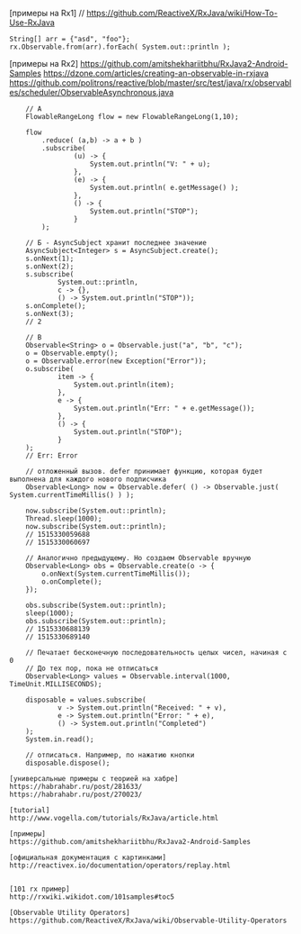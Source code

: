 
 [примеры на Rx1]
 // https://github.com/ReactiveX/RxJava/wiki/How-To-Use-RxJava

	String[] arr = {"asd", "foo"};
    rx.Observable.from(arr).forEach( System.out::println );


   [примеры на Rx2]
   https://github.com/amitshekhariitbhu/RxJava2-Android-Samples
   https://dzone.com/articles/creating-an-observable-in-rxjava
   https://github.com/politrons/reactive/blob/master/src/test/java/rx/observables/scheduler/ObservableAsynchronous.java

		// А
		FlowableRangeLong flow = new FlowableRangeLong(1,10);

        flow
            .reduce( (a,b) -> a + b )
            .subscribe(
                    (u) -> {
                        System.out.println("V: " + u);
                    },
                    (e) -> {
                        System.out.println( e.getMessage() );
                    },
                    () -> {
                        System.out.println("STOP");
                    }
            );

		// Б - AsyncSubject хранит последнее значение
		AsyncSubject<Integer> s = AsyncSubject.create();
        s.onNext(1);
        s.onNext(2);
        s.subscribe(
                System.out::println,
                c -> {},
                () -> System.out.println("STOP"));
        s.onComplete();
		s.onNext(3);
		// 2

		// В
		Observable<String> o = Observable.just("a", "b", "c");
        o = Observable.empty();
        o = Observable.error(new Exception("Error"));
        o.subscribe(
                item -> {
                    System.out.println(item);
                },
                e -> {
                    System.out.println("Err: " + e.getMessage());
                },
                () -> {
                    System.out.println("STOP");
                }
        );
		// Err: Error

		// отложенный вызов. defer принимает функцию, которая будет выполнена для каждого нового подписчика
		Observable<Long> now = Observable.defer( () -> Observable.just( System.currentTimeMillis() ) );

        now.subscribe(System.out::println);
        Thread.sleep(1000);
        now.subscribe(System.out::println);
        // 1515330059688
        // 1515330060697

		// Аналогично предыдущему. Но создаем Observable вручную
        Observable<Long> obs = Observable.create(o -> {
            o.onNext(System.currentTimeMillis());
            o.onComplete();
        });

        obs.subscribe(System.out::println);
        sleep(1000);
        obs.subscribe(System.out::println);
		// 1515330688139
		// 1515330689140

		// Печатает бесконечную последовательность целых чисел, начиная с 0
		// До тех пор, пока не отписаться
		Observable<Long> values = Observable.interval(1000, TimeUnit.MILLISECONDS);

        disposable = values.subscribe(
                v -> System.out.println("Received: " + v),
                e -> System.out.println("Error: " + e),
                () -> System.out.println("Completed")
        );
		System.in.read();

		// отписаться. Например, по нажатию кнопки
		disposable.dispose();

	[универсальные примеры с теорией на хабре]
	https://habrahabr.ru/post/281633/
	https://habrahabr.ru/post/270023/

    [tutorial]
    http://www.vogella.com/tutorials/RxJava/article.html

    [примеры]
    https://github.com/amitshekhariitbhu/RxJava2-Android-Samples

    [официальная документация с картинками]
    http://reactivex.io/documentation/operators/replay.html


    [101 rx пример]
    http://rxwiki.wikidot.com/101samples#toc5

    [Observable Utility Operators]
    https://github.com/ReactiveX/RxJava/wiki/Observable-Utility-Operators





























